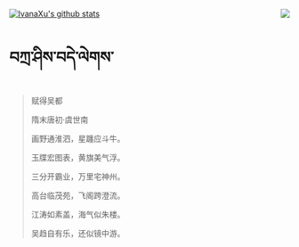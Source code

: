 [![IvanaXu's github stats](https://github-readme-stats.vercel.app/api?username=IvanaXu)](https://github.com/anuraghazra/github-readme-stats)
<img align="right" src="https://github-readme-stats.vercel.app/api/top-langs/?username=IvanaXu&langs_count=3&theme=graywhite" />
# བཀྲ་ཤིས་བདེ་ལེགས་
> 赋得吴都
>
> 隋末唐初·虞世南
>
> 画野通淮泗，星躔应斗牛。
> 
> 玉牒宏图表，黄旗美气浮。
> 
> 三分开霸业，万里宅神州。
> 
> 高台临茂苑，飞阁跨澄流。
> 
> 江涛如素盖，海气似朱楼。
> 
> 吴趋自有乐，还似镜中游。